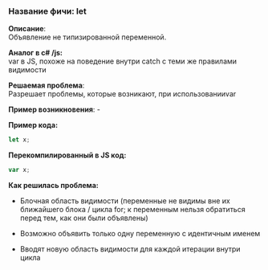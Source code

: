 ### **Название фичи: let**

**Описание**:        
Объявление не типизированной переменной.

**Аналог в c\# /js:**  
var в JS, похоже на поведение внутри catch с теми же правилами видимости

**Решаемая проблема**:  
Разрешает проблемы, которые возникают, при использованииvar

**Пример возникновения**: -

**Пример кода:**

```js
let x;
```

**Перекомпилированный в JS код:**

```js
var x;
```

**Как решилась проблема:**

* Блочная область видимости \(переменные не видимы вне их ближайшего блока / цикла for; к переменным нельзя обратиться перед тем, как они были объявлены\)

* Возможно объявить только одну переменную с идентичным именем

* Вводят новую область видимости для каждой итерации внутри цикла



